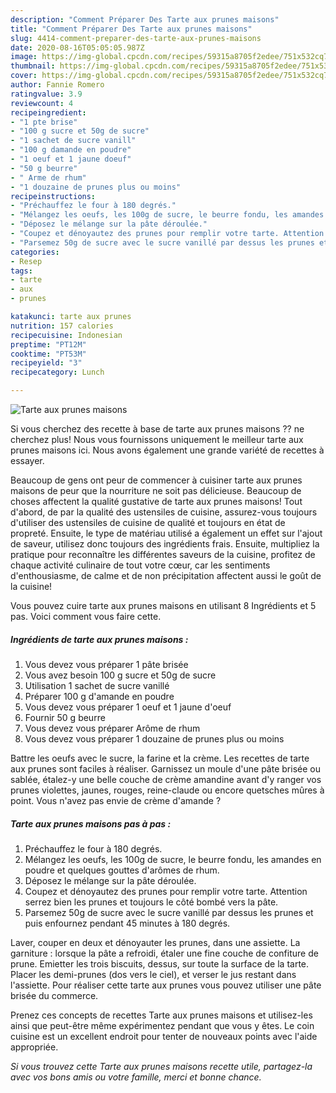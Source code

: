```yaml
---
description: "Comment Préparer Des Tarte aux prunes maisons"
title: "Comment Préparer Des Tarte aux prunes maisons"
slug: 4414-comment-preparer-des-tarte-aux-prunes-maisons
date: 2020-08-16T05:05:05.987Z
image: https://img-global.cpcdn.com/recipes/59315a8705f2edee/751x532cq70/tarte-aux-prunes-maisons-photo-principale-de-la-recette.jpg
thumbnail: https://img-global.cpcdn.com/recipes/59315a8705f2edee/751x532cq70/tarte-aux-prunes-maisons-photo-principale-de-la-recette.jpg
cover: https://img-global.cpcdn.com/recipes/59315a8705f2edee/751x532cq70/tarte-aux-prunes-maisons-photo-principale-de-la-recette.jpg
author: Fannie Romero
ratingvalue: 3.9
reviewcount: 4
recipeingredient:
- "1 pte brise"
- "100 g sucre et 50g de sucre"
- "1 sachet de sucre vanill"
- "100 g damande en poudre"
- "1 oeuf et 1 jaune doeuf"
- "50 g beurre"
- " Arme de rhum"
- "1 douzaine de prunes plus ou moins"
recipeinstructions:
- "Préchauffez le four à 180 degrés."
- "Mélangez les oeufs, les 100g de sucre, le beurre fondu, les amandes en poudre et quelques gouttes d&#39;arômes de rhum."
- "Déposez le mélange sur la pâte déroulée."
- "Coupez et dénoyautez des prunes pour remplir votre tarte. Attention serrez bien les prunes et toujours le côté bombé vers la pâte."
- "Parsemez 50g de sucre avec le sucre vanillé par dessus les prunes et puis enfournez pendant 45 minutes à 180 degrés."
categories:
- Resep
tags:
- tarte
- aux
- prunes

katakunci: tarte aux prunes 
nutrition: 157 calories
recipecuisine: Indonesian
preptime: "PT12M"
cooktime: "PT53M"
recipeyield: "3"
recipecategory: Lunch

---
```



![Tarte aux prunes maisons](https://img-global.cpcdn.com/recipes/59315a8705f2edee/751x532cq70/tarte-aux-prunes-maisons-photo-principale-de-la-recette.jpg)

Si vous cherchez des recette à base de tarte aux prunes maisons ?? ne cherchez plus! Nous vous fournissons uniquement le meilleur tarte aux prunes maisons ici. Nous avons également une grande variété de recettes à essayer.

Beaucoup de gens ont peur de commencer à cuisiner tarte aux prunes maisons de peur que la nourriture ne soit pas délicieuse. Beaucoup de choses affectent la qualité gustative de tarte aux prunes maisons! Tout d'abord, de par la qualité des ustensiles de cuisine, assurez-vous toujours d'utiliser des ustensiles de cuisine de qualité et toujours en état de propreté. Ensuite, le type de matériau utilisé a également un effet sur l'ajout de saveur, utilisez donc toujours des ingrédients frais. Ensuite, multipliez la pratique pour reconnaître les différentes saveurs de la cuisine, profitez de chaque activité culinaire de tout votre cœur, car les sentiments d'enthousiasme, de calme et de non précipitation affectent aussi le goût de la cuisine!

<!--inarticleads1-->

Vous pouvez cuire tarte aux prunes maisons en utilisant 8 Ingrédients et 5 pas. Voici comment vous faire cette.

##### Ingrédients de tarte aux prunes maisons :

1. Vous devez vous préparer 1 pâte brisée
1. Vous avez besoin 100 g sucre et 50g de sucre
1. Utilisation 1 sachet de sucre vanillé
1. Préparer 100 g d&#39;amande en poudre
1. Vous devez vous préparer 1 oeuf et 1 jaune d&#39;oeuf
1. Fournir 50 g beurre
1. Vous devez vous préparer  Arôme de rhum
1. Vous devez vous préparer 1 douzaine de prunes plus ou moins


Battre les oeufs avec le sucre, la farine et la crème. Les recettes de tarte aux prunes sont faciles à réaliser. Garnissez un moule d&#39;une pâte brisée ou sablée, étalez-y une belle couche de crème amandine avant d&#39;y ranger vos prunes violettes, jaunes, rouges, reine-claude ou encore quetsches mûres à point. Vous n&#39;avez pas envie de crème d&#39;amande ? 

<!--inarticleads2-->

##### Tarte aux prunes maisons pas à pas :

1. Préchauffez le four à 180 degrés.
1. Mélangez les oeufs, les 100g de sucre, le beurre fondu, les amandes en poudre et quelques gouttes d&#39;arômes de rhum.
1. Déposez le mélange sur la pâte déroulée.
1. Coupez et dénoyautez des prunes pour remplir votre tarte. Attention serrez bien les prunes et toujours le côté bombé vers la pâte.
1. Parsemez 50g de sucre avec le sucre vanillé par dessus les prunes et puis enfournez pendant 45 minutes à 180 degrés.


Laver, couper en deux et dénoyauter les prunes, dans une assiette. La garniture : lorsque la pâte a refroidi, étaler une fine couche de confiture de prune. Emietter les trois biscuits, dessus, sur toute la surface de la tarte. Placer les demi-prunes (dos vers le ciel), et verser le jus restant dans l&#39;assiette. Pour réaliser cette tarte aux prunes vous pouvez utiliser une pâte brisée du commerce. 

<!--inarticleads1-->

<p>
Prenez ces concepts de recettes Tarte aux prunes maisons et utilisez-les ainsi que peut-être même expérimentez pendant que vous y êtes. Le coin cuisine est un excellent endroit pour tenter de nouveaux points avec l'aide appropriée.
</p>

<p>
<i>Si vous trouvez cette Tarte aux prunes maisons recette utile, partagez-la avec vos bons amis ou votre famille, merci et bonne chance.</i>
</p>
